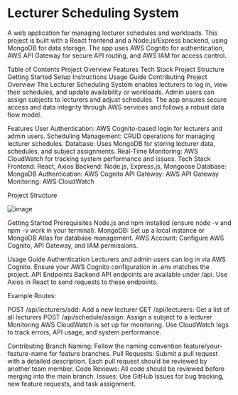 # Lecturer Scheduling System

A web application for managing lecturer schedules and workloads. This project is built with a React frontend and a Node.js/Express backend, using MongoDB for data storage. The app uses AWS Cognito for authentication, AWS API Gateway for secure API routing, and AWS IAM for access control.

Table of Contents
Project Overview
Features
Tech Stack
Project Structure
Getting Started
Setup Instructions
Usage Guide
Contributing
Project Overview
The Lecturer Scheduling System enables lecturers to log in, view their schedules, and update availability or workloads. Admin users can assign subjects to lecturers and adjust schedules. The app ensures secure access and data integrity through AWS services and follows a robust data flow model.

Features
User Authentication: AWS Cognito-based login for lecturers and admin users.
Scheduling Management: CRUD operations for managing lecturer schedules.
Database: Uses MongoDB for storing lecturer data, schedules, and subject assignments.
Real-Time Monitoring: AWS CloudWatch for tracking system performance and issues.
Tech Stack
Frontend: React, Axios
Backend: Node.js, Express.js, Mongoose
Database: MongoDB
Authentication: AWS Cognito
API Gateway: AWS API Gateway
Monitoring: AWS CloudWatch

Project Structure

![image](https://github.com/user-attachments/assets/4921f3f9-8630-4802-b931-b9e64e9ba41f)


Getting Started
Prerequisites
Node.js and npm installed (ensure node -v and npm -v work in your terminal).
MongoDB: Set up a local instance or MongoDB Atlas for database management.
AWS Account: Configure AWS Cognito, API Gateway, and IAM permissions.

Usage Guide
Authentication
Lecturers and admin users can log in via AWS Cognito. Ensure your AWS Cognito configuration in .env matches the project.
API Endpoints
Backend API endpoints are available under /api. Use Axios in React to send requests to these endpoints.

Example Routes:

POST /api/lecturers/add: Add a new lecturer
GET /api/lecturers: Get a list of all lecturers
POST /api/schedule/assign: Assign a subject to a lecturer
Monitoring
AWS CloudWatch is set up for monitoring. Use CloudWatch logs to track errors, API usage, and system performance.

Contributing
Branch Naming: Follow the naming convention feature/your-feature-name for feature branches.
Pull Requests: Submit a pull request with a detailed description. Each pull request should be reviewed by another team member.
Code Reviews: All code should be reviewed before merging into the main branch.
Issues: Use GitHub Issues for bug tracking, new feature requests, and task assignment.

